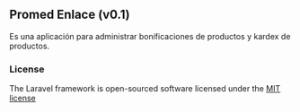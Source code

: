 ## Promed Enlace (v0.1)

Es una aplicación para administrar bonificaciones de productos y kardex de productos.
### License

The Laravel framework is open-sourced software licensed under the [MIT license](http://opensource.org/licenses/MIT)
